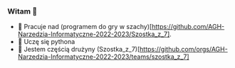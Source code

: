 ### Witam 👋

- 🔭 Pracuje nad (programem do gry w szachy)[https://github.com/AGH-Narzedzia-Informatyczne-2022-2023/Szostka_z_7].
- 🌱 Uczę się pythona
- 👯 Jestem częścią drużyny (Szostka_z_7)[https://github.com/orgs/AGH-Narzedzia-Informatyczne-2022-2023/teams/szostka_z_7]
